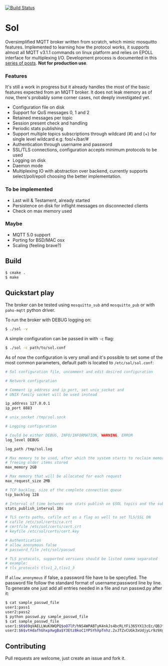 [![Build Status](https://travis-ci.org/codepr/sol.svg?branch=master)](https://travis-ci.org/codepr/sol)

Sol
===

Oversimplified MQTT broker written from scratch, which mimic mosquitto
features. Implemented to learning how the protocol works, it supports
almost all MQTT v3.1.1 commands on linux platform and relies on EPOLL interface
for multiplexing I/O. Development process is documented in this [series of posts](https://codepr.github.io/posts/sol-mqtt-broker).
**Not for production use**.

### Features

It's still a work in progress but it already handles the most of the basic
features expected from an MQTT broker. It does not leak memory as of now,
there's probably some corner cases, not deeply investigated yet.

- Configuration file on disk
- Support for QoS messages 0, 1 and 2
- Retained messages per topic
- Session present check and handling
- Periodic stats publishing
- Support multiple topics subscriptions through wildcard (#) and (+) for single
  level wildcard e.g. foo/+/bar/#
- Authentication through username and password
- SSL/TLS connections, configuration accepts minimum protocols to be used
- Logging on disk
- Daemon mode
- Multiplexing IO with abstraction over backend, currently supports
  select/poll/epoll choosing the better implementation.

### To be implemented

- Last will & Testament, already started
- Persistence on disk for inflight messages on disconnected clients
- Check on max memory used

### Maybe

- MQTT 5.0 support
- Porting for BSD/MAC osx
- Scaling (feeling brave?)

## Build

```sh
$ cmake .
$ make
```

## Quickstart play

The broker can be tested using `mosquitto_sub` and `mosquitto_pub` or with
`paho-mqtt` python driver.

To run the broker with DEBUG logging on:

```sh
$ ./sol -v
```

A simple configuration can be passed in with `-c` flag:

```sh
$ ./sol -c path/to/sol.conf
```

As of now the configuration is very small and it's possible to set some of the
most common parameters, default path is located to `/etc/sol/sol.conf`:

```sh
# Sol configuration file, uncomment and edit desired configuration

# Network configuration

# Comment ip_address and ip_port, set unix_socket and
# UNIX family socket will be used instead

ip_address 127.0.0.1
ip_port 8883

# unix_socket /tmp/sol.sock

# Logging configuration

# Could be either DEBUG, INFO/INFORMATION, WARNING, ERROR
log_level DEBUG

log_path /tmp/sol.log

# Max memory to be used, after which the system starts to reclaim memory by
# freeing older items stored
max_memory 2GB

# Max memory that will be allocated for each request
max_request_size 2MB

# TCP backlog, size of the complete connection queue
tcp_backlog 128

# Interval of time between one stats publish on $SOL topics and the subsequent
stats_publish_interval 10s

# TLS certs paths, cafile act as a flag as well to set TLS/SSL ON
# cafile /etc/sol/certs/ca.crt
# certfile /etc/sol/certs/cert.crt
# keyfile /etc/sol/certs/cert.key

# Authentication
# allow_anonymous false
# password_file /etc/sol/passwd

# TLS protocols, supported versions should be listed comma separated
# example:
# tls_protocols tlsv1_2,tlsv1_3
```

If `allow_anonymous` if false, a password file have to be specyfied. The
password file follow the standard format of username:password line by line.
To generate one just add all entries needed in a file and run passwd.py after
it:

```sh
$ cat sample_passwd_file
user1:pass1
user2:pass2
$ python passwd.py sample_passwd_file
$ cat sample_passwd_file
user1:$6$69qVAELLWuKXWQPQ$oO7lP/hNS4WPABTyK4nkJs4bcRLYFi365YX13cEc/QBJtQgqf2d5rOIUdqoUin.YVGXC3OXY9MSz7Z66ZDkCW/
user2:$6$vtHdafhGhxpXwgBa$Y3Etz8koC1YPSYhXpTnhz.2vJTZvCUGk3xUdjyLr9z9XgE8asNwfYDRLIKN4Apz48KKwKz0YntjHsPRiE6r3g/
```

## Contributing

Pull requests are welcome, just create an issue and fork it.
